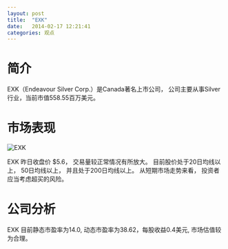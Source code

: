 ```yaml
---
layout: post
title:  "EXK"
date:   2014-02-17 12:21:41
categories: 观点
---
```


# 简介
EXK（Endeavour Silver Corp.）是Canada著名上市公司，
公司主要从事Silver行业，当前市值558.55百万美元。

# 市场表现

![EXK](http://finviz.com/chart.ashx?t=EXK&ty=c&ta=1&p=d&s=l)

EXK 昨日收盘价 $5.6，
交易量较正常情况有所放大。
目前股价处于20日均线以上，
50日均线以上，
并且处于200日均线以上。
从短期市场走势来看，
投资者应当考虑超买的风险。

# 公司分析
EXK 目前静态市盈率为14.0, 动态市盈率为38.62，每股收益0.4美元,
市场估值较为合理。
